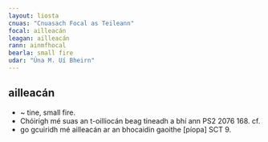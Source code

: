 ```yaml
---
layout: liosta
cnuas: "Cnuasach Focal as Teileann"
focal: ailleacán
leagan: ailleacán
rann: ainmfhocal
bearla: small fire
udar: "Úna M. Uí Bheirn"
---
```


## ailleacán

*  ~ tine, small fire.
*  Chóirigh mé suas an t-oilliocán beag tineadh a
bhí ann PS2 2076 168. cf.
*  go gcuiridh mé ailleacán ar an bhocaidin gaoithe
[píopa] SCT 9.
